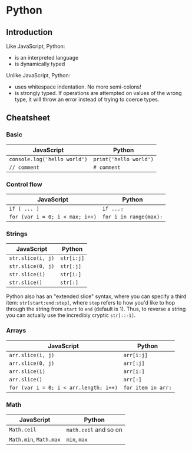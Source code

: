 # Python

## Introduction

Like JavaScript, Python:
* is an interpreted language
* is dynamically typed

Unlike JavaScript, Python:
* uses whitespace indentation. No more semi-colons!
* is strongly typed. If operations are attempted on values of the wrong type, it will throw an error instead of trying to coerce types.

## Cheatsheet

### Basic
JavaScript | Python
---------- | ------
`console.log('hello world')` | `print('hello world')`
`// comment` | `# comment`


### Control flow
JavaScript | Python
---------- | ------
`if ( ... )` | `if ...:`
`for (var i = 0; i < max; i++)` | `for i in range(max):`


### Strings
JavaScript | Python
---------- | ------
`str.slice(i, j)` | `str[i:j]`
`str.slice(0, j)` | `str[:j]`
`str.slice(i)` | `str[i:]`
`str.slice()` | `str[:]`

Python also has an "extended slice" syntax, where you can specify a third item: `str[start:end:step]`, where `step` refers to how you'd like to hop through the string from `start` to `end` (default is 1). Thus, to reverse a string you can actually use the incredibly cryptic `str[::-1]`.


### Arrays
JavaScript | Python
---------- | ------
`arr.slice(i, j)` | `arr[i:j]`
`arr.slice(0, j)` | `arr[:j]`
`arr.slice(i)` | `arr[i:]`
`arr.slice()` | `arr[:]`
`for (var i = 0; i < arr.length; i++)` | `for item in arr:`


### Math
JavaScript | Python
---------- | ------
`Math.ceil` | `math.ceil` and so on
`Math.min`, `Math.max` | `min`, `max`